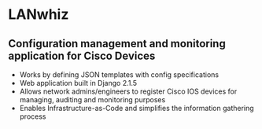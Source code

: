 LANwhiz
=======

Configuration management and monitoring application for Cisco Devices
---------------------------------------------------------------------
* Works by defining JSON templates with config specifications 
* Web application built in Django 2.1.5 
* Allows network admins/engineers to register Cisco IOS devices for managing, auditing and monitoring purposes
* Enables Infrastructure-as-Code and simplifies the information gathering process
